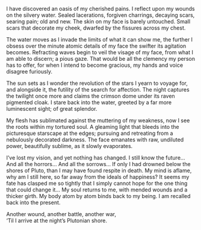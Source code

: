I have discovered an oasis of my cherished pains. I reflect upon my wounds on the silvery water. Sealed lacerations, forgiven charrings, decaying scars, searing pain; old and new. The skin on my face is barely untouched. Small scars that decorate my cheek, dwarfed by the fissures across my chest.

The water moves as I invade the limits of what it can show me, the further I obsess over the minute atomic details of my face the swifter its agitation becomes. Refracting waves begin to veil the visage of my face, from what I am able to discern; a pious gaze. That would be all the clemency my person has to offer, for when I intend to become gracious, my hands and voice disagree furiously.

The sun sets as I wonder the revolution of the stars I yearn to voyage for, and alongside it, the futility of the search for affection. The night captures the twilight once more and claims the crimson dome under its raven pigmented cloak. I stare back into the water, greeted by a far more luminescent sight; of great splendor.

My flesh has sublimated against the muttering of my weakness, now I see the roots within my tortured soul. A gleaming light that bleeds into the picturesque starscape at the edges; pursuing and retreating from a nebulously decorated darkness. The face emanates with raw, undiluted power, beautifully sublime, as it slowly evaporates.

I’ve lost my vision, and yet nothing has changed. I still know the future… And all the horrors… And all the sorrows… If only I had drowned below the shores of Pluto, than I may have found respite in death. My mind is aflame, why am I still here, so far away from the ideals of happiness? It seems my fate has clasped me so tightly that I simply cannot hope for the one thing that could change it… My soul returns to me, with mended wounds and a thicker girth. My body atom by atom binds back to my being. I am recalled back into the present.

Another wound, another battle, another war,  
‘Til I arrive at the night’s Plutonian shore.